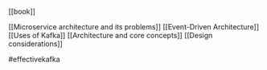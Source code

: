 [[book]]

[[Microservice architecture and its problems]]
[[Event-Driven Architecture]]
[[Uses of Kafka]]
[[Architecture and core concepts]]
[[Design considerations]]

#effectivekafka
